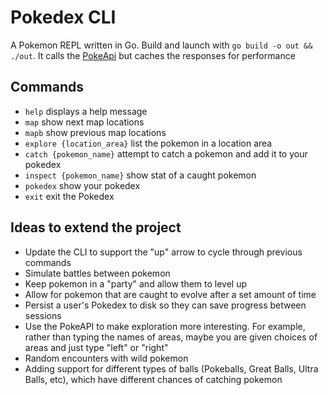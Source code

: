 # Pokedex CLI

A Pokemon REPL written in Go. Build and launch with `go build -o out && ./out`. It calls the [PokeApi](https://pokeapi.co/) but caches the responses for performance

## Commands

- `help` displays a help message
- `map` show next map locations
- `mapb` show previous map locations
- `explore {location_area}` list the pokemon in a location area
- `catch {pokemon_name}` attempt to catch a pokemon and add it to your pokedex
- `inspect {pokemon_name}` show stat of a caught pokemon
- `pokedex` show your pokedex
- `exit` exit the Pokedex

## Ideas to extend the project

- Update the CLI to support the "up" arrow to cycle through previous commands
- Simulate battles between pokemon
- Keep pokemon in a "party" and allow them to level up
- Allow for pokemon that are caught to evolve after a set amount of time
- Persist a user's Pokedex to disk so they can save progress between sessions
- Use the PokeAPI to make exploration more interesting. For example, rather than typing the names of areas, maybe you are given choices of areas and just type "left" or "right"
- Random encounters with wild pokemon
- Adding support for different types of balls (Pokeballs, Great Balls, Ultra Balls, etc), which have different chances of catching pokemon
